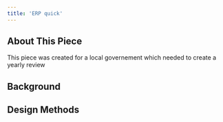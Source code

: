 ```yaml
---
title: 'ERP quick'
---
```


## About This Piece

This piece was created for a local governement which needed to create a yearly review

## Background


## Design Methods